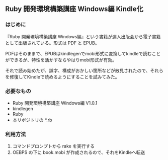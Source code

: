 ## Ruby 開発環境構築講座 Windows編 Kindle化

### はじめに

『Ruby 開発環境構築講座 Windows編』という書籍が達人出版会から電子書籍として出版されている。形式は PDF と EPUB。

PDFはそのままで、EPUBはkindlegenでmobi形式に変換してkindleで読むことができるが、特性を活かすならやはりmobi形式が有効。

それで読み始めたが、誤字、構成がおかしい箇所などが散見されたので、それらを修復してKindleで読めるようにすることを試みてみた。

### 必要なもの

* Ruby 開発環境構築講座 Windows編 V1.0.1
* kindlegen
* Ruby
* 本リポジトリの \*.rb

### 利用方法

1. コマンドプロンプトから rake を実行する
2. OEBPS の下に book.mobi が作成されるので、それをKindleへ転送
